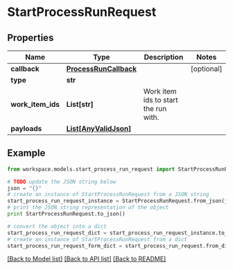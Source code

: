 # StartProcessRunRequest


## Properties
Name | Type | Description | Notes
------------ | ------------- | ------------- | -------------
**callback** | [**ProcessRunCallback**](ProcessRunCallback.md) |  | [optional] 
**type** | **str** |  | 
**work_item_ids** | **List[str]** | Work item ids to start the run with. | 
**payloads** | [**List[AnyValidJson]**](AnyValidJson.md) |  | 

## Example

```python
from workspace.models.start_process_run_request import StartProcessRunRequest

# TODO update the JSON string below
json = "{}"
# create an instance of StartProcessRunRequest from a JSON string
start_process_run_request_instance = StartProcessRunRequest.from_json(json)
# print the JSON string representation of the object
print StartProcessRunRequest.to_json()

# convert the object into a dict
start_process_run_request_dict = start_process_run_request_instance.to_dict()
# create an instance of StartProcessRunRequest from a dict
start_process_run_request_form_dict = start_process_run_request.from_dict(start_process_run_request_dict)
```
[[Back to Model list]](../README.md#documentation-for-models) [[Back to API list]](../README.md#documentation-for-api-endpoints) [[Back to README]](../README.md)


